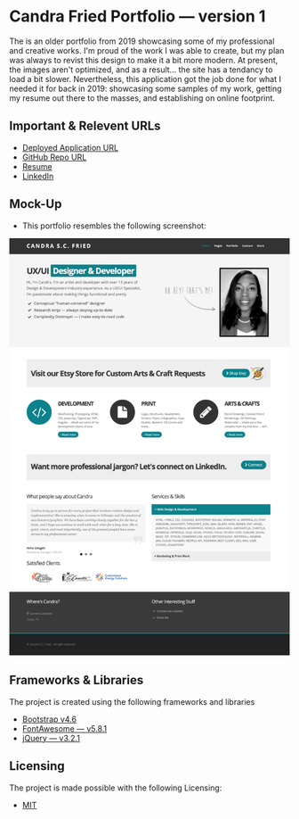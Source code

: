 # Candra Fried Portfolio — version 1
The is an older portfolio from 2019 showcasing some of my professional and creative works. I'm proud of the work I was able to create, but my plan was always to revist this design to make it a bit more modern. At present, the images aren't optimized, and as a result... the site has a tendancy to load a bit slower. Nevertheless, this application got the job done for what I needed it for back in 2019: showcasing some samples of my work, getting my resume out there to the masses, and establishing on online footprint.


## Important & Relevent URLs

- [Deployed Application URL](https://candracodes.github.io/cfried-portfolio-2019/)
- [GitHub Repo URL](https://github.com/candracodes/cfried-portfolio-2019)
- [Resume](https://drive.google.com/file/d/1DQE7p5poFXvcVrIBnuNTejJkuoTIuxOj/view?usp=sharing)
- [LinkedIn](https://www.linkedin.com/in/candracook/ )


## Mock-Up

* This portfolio resembles the following screenshot:

![Screenshot](./assets/screenshot1.png)

## Frameworks & Libraries

The project is created using the following frameworks and libraries

- [Bootstrap v4.6](https://getbootstrap.com/docs/4.6/getting-started/introduction/)
- [FontAwesome — v5.8.1](https://fontawesome.com/v5.15/how-to-use/on-the-web/referencing-icons/basic-use)
- [jQuery — v3.2.1](https://api.jquery.com/)

## Licensing
The project is made possible with the following Licensing:
- [MIT](license.txt)